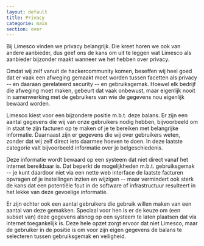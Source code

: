 ```yaml
---
layout: default
title: Privacy
categorie: main
section: over
---
```

Bij Limesco vinden we privacy belangrijk. Die kreet horen we ook van andere aanbieder, dus geef ons de kans om uit te leggen wat Limesco als aanbieder bijzonder maakt wanneer we het hebben over privacy.

Omdat wij zelf vanuit de hackercommunity komen, beseffen wij heel goed dat er vaak een afweging gemaakt moet worden tussen facetten als privacy -- en daaraan gerelateerd security -- en gebruiksgemak. Hoewel elk bedrijf die afweging moet maken, gebeurt dat vaak onbewust, maar eigenlijk nooit in samenwerking met de gebruikers van wie de gegevens nou eigenlijk bewaard worden.

Limesco kiest voor een bijzondere positie m.b.t. deze balans. Er zijn een aantal gegevens die wij van onze gebruikers nodig hebben, bijvoorbeeld om in staat te zijn facturen op te maken of je te bereiken met belangrijke informatie. Daarnaast zijn er gegevens die wij over gebruikers weten, zonder dat wij zelf direct iets daarmee hoeven te doen. In deze laatste categorie valt bijvoorbeeld informatie over je belgeschiedenis.

Deze informatie wordt bewaard op een systeem dat niet direct vanaf het internet bereikbaar is. Dat beperkt de mogelijkheden m.b.t. gebruiksgemak -- je kunt daardoor niet via een nette web interface de laatste facturen opvragen of je instellingen inzien en wijzigen -- maar vermindert ook sterk de kans dat een potentiële fout in de software of infrastructuur resulteert in het lekke van deze gevoelige informatie.

Er zijn echter ook een aantal gebruikers die gebruik willen maken van een aantal van deze gemakken. Speciaal voor hen is er de keuze om (een subset van) deze gegevens alsnog op een systeem te laten plaatsen dat via internet toegankelijk is. Deze hele opzet zorgt ervoor dat niet Limesco, maar de gebruiker in de positie is om voor zijn eigen gegevens de balans te selecteren tussen gebruiksgemak en veiligheid.
